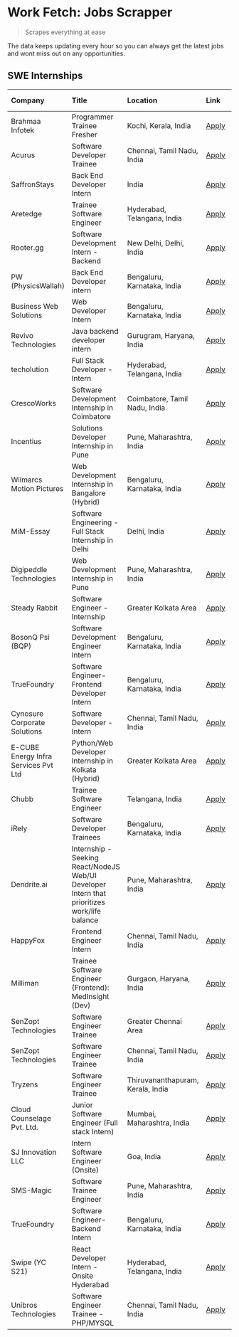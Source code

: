 # Work Fetch: Jobs Scrapper
> Scrapes everything at ease

The data keeps updating every hour so you can always get the latest jobs and wont miss out on any opportunities.

## SWE Internships
<!--START_SECTION:workfetch-->
| Company                              | Title                                                                                        | Location                          | Link                                                                                                                                                                                                                                                                                                     | Date Posted   |
|:-------------------------------------|:---------------------------------------------------------------------------------------------|:----------------------------------|:---------------------------------------------------------------------------------------------------------------------------------------------------------------------------------------------------------------------------------------------------------------------------------------------------------|:--------------|
| Brahmaa Infotek                      | Programmer Trainee  Fresher                                                                  | Kochi, Kerala, India              | [Apply](https://in.linkedin.com/jobs/view/programmer-trainee-fresher-at-brahmaa-infotek-3909034284?refId=5wUsuDHSJoJroJTHcT66hQ%3D%3D&trackingId=bFD%2BWg737gprM2nGGhm%2BRw%3D%3D&position=23&pageNum=1&trk=public_jobs_jserp-result_search-card)                                                        | 2024-04-25    |
| Acurus                               | Software Developer Trainee                                                                   | Chennai, Tamil Nadu, India        | [Apply](https://in.linkedin.com/jobs/view/software-developer-trainee-at-acurus-3907363844?refId=UFwua1xguZLAtVfWWI1kYQ%3D%3D&trackingId=dp6c4cfIfYHBAORT6u%2By8A%3D%3D&position=7&pageNum=0&trk=public_jobs_jserp-result_search-card)                                                                    | 2024-04-23    |
| SaffronStays                         | Back End Developer Intern                                                                    | India                             | [Apply](https://in.linkedin.com/jobs/view/back-end-developer-intern-at-saffronstays-3904615385?refId=UFwua1xguZLAtVfWWI1kYQ%3D%3D&trackingId=Jgco4NtK6kebMrhBFObfrw%3D%3D&position=16&pageNum=0&trk=public_jobs_jserp-result_search-card)                                                                | 2024-04-23    |
| Aretedge                             | Trainee Software Engineer                                                                    | Hyderabad, Telangana, India       | [Apply](https://in.linkedin.com/jobs/view/trainee-software-engineer-at-aretedge-3908565383?refId=5wUsuDHSJoJroJTHcT66hQ%3D%3D&trackingId=cFKQ%2F%2BEZ%2B9rRi8mMedC9zA%3D%3D&position=5&pageNum=1&trk=public_jobs_jserp-result_search-card)                                                               | 2024-04-23    |
| Rooter.gg                            | Software Development Intern - Backend                                                        | New Delhi, Delhi, India           | [Apply](https://in.linkedin.com/jobs/view/software-development-intern-backend-at-rooter-gg-3907328993?refId=5wUsuDHSJoJroJTHcT66hQ%3D%3D&trackingId=%2BPPwyUKmpyGCPbMtrsClgQ%3D%3D&position=24&pageNum=1&trk=public_jobs_jserp-result_search-card)                                                       | 2024-04-23    |
| PW (PhysicsWallah)                   | Back End Developer intern                                                                    | Bengaluru, Karnataka, India       | [Apply](https://in.linkedin.com/jobs/view/back-end-developer-intern-at-pw-physicswallah-3907293630?refId=5wUsuDHSJoJroJTHcT66hQ%3D%3D&trackingId=t41KFkQUdUgdHQCG6ATw1g%3D%3D&position=2&pageNum=1&trk=public_jobs_jserp-result_search-card)                                                             | 2024-04-22    |
| Business Web Solutions               | Web Developer Intern                                                                         | Bengaluru, Karnataka, India       | [Apply](https://in.linkedin.com/jobs/view/web-developer-intern-at-business-web-solutions-3906717928?refId=UFwua1xguZLAtVfWWI1kYQ%3D%3D&trackingId=%2Bonwua6cwGyHRZ%2BMhP7gdg%3D%3D&position=19&pageNum=0&trk=public_jobs_jserp-result_search-card)                                                       | 2024-04-20    |
| Revivo Technologies                  | Java backend developer intern                                                                | Gurugram, Haryana, India          | [Apply](https://in.linkedin.com/jobs/view/java-backend-developer-intern-at-revivo-technologies-3906034446?refId=5wUsuDHSJoJroJTHcT66hQ%3D%3D&trackingId=iKuTd8DPf4aHyUkg39w59A%3D%3D&position=1&pageNum=1&trk=public_jobs_jserp-result_search-card)                                                      | 2024-04-19    |
| techolution                          | Full Stack Developer - Intern                                                                | Hyderabad, Telangana, India       | [Apply](https://in.linkedin.com/jobs/view/full-stack-developer-intern-at-techolution-3904814977?refId=UFwua1xguZLAtVfWWI1kYQ%3D%3D&trackingId=SXmL1w8QgBTQTdY5etm44w%3D%3D&position=25&pageNum=0&trk=public_jobs_jserp-result_search-card)                                                               | 2024-04-18    |
| CrescoWorks                          | Software Development Internship in Coimbatore                                                | Coimbatore, Tamil Nadu, India     | [Apply](https://in.linkedin.com/jobs/view/software-development-internship-in-coimbatore-at-crescoworks-3904327953?refId=UFwua1xguZLAtVfWWI1kYQ%3D%3D&trackingId=KdnGqLdtmbwq6wDQfW0yaQ%3D%3D&position=8&pageNum=0&trk=public_jobs_jserp-result_search-card)                                              | 2024-04-17    |
| Incentius                            | Solutions Developer Internship in Pune                                                       | Pune, Maharashtra, India          | [Apply](https://in.linkedin.com/jobs/view/solutions-developer-internship-in-pune-at-incentius-3904329499?refId=UFwua1xguZLAtVfWWI1kYQ%3D%3D&trackingId=y81mSx95%2BWS8BWNuBiG47Q%3D%3D&position=15&pageNum=0&trk=public_jobs_jserp-result_search-card)                                                    | 2024-04-17    |
| Wilmarcs Motion Pictures             | Web Development Internship in Bangalore (Hybrid)                                             | Bengaluru, Karnataka, India       | [Apply](https://in.linkedin.com/jobs/view/web-development-internship-in-bangalore-hybrid-at-wilmarcs-motion-pictures-3904333111?refId=5wUsuDHSJoJroJTHcT66hQ%3D%3D&trackingId=IBM%2FN%2FgCJIecYLBJA1JXWA%3D%3D&position=8&pageNum=1&trk=public_jobs_jserp-result_search-card)                            | 2024-04-17    |
| MiM-Essay                            | Software Engineering - Full Stack Internship in Delhi                                        | Delhi, India                      | [Apply](https://in.linkedin.com/jobs/view/software-engineering-full-stack-internship-in-delhi-at-mim-essay-3901647332?refId=UFwua1xguZLAtVfWWI1kYQ%3D%3D&trackingId=HddsszCMJJ%2F0C8Km59I6Pg%3D%3D&position=21&pageNum=0&trk=public_jobs_jserp-result_search-card)                                       | 2024-04-15    |
| Digipeddle Technologies              | Web Development Internship in Pune                                                           | Pune, Maharashtra, India          | [Apply](https://in.linkedin.com/jobs/view/web-development-internship-in-pune-at-digipeddle-technologies-3898605884?refId=5wUsuDHSJoJroJTHcT66hQ%3D%3D&trackingId=KhuMC%2F5sdOPMMGL2py7m4w%3D%3D&position=11&pageNum=1&trk=public_jobs_jserp-result_search-card)                                          | 2024-04-13    |
| Steady Rabbit                        | Software Engineer - Internship                                                               | Greater Kolkata Area              | [Apply](https://in.linkedin.com/jobs/view/software-engineer-internship-at-steady-rabbit-3885171077?refId=UFwua1xguZLAtVfWWI1kYQ%3D%3D&trackingId=11iGUDfEQcNcdfBFKvZF5Q%3D%3D&position=6&pageNum=0&trk=public_jobs_jserp-result_search-card)                                                             | 2024-04-08    |
| BosonQ Psi (BQP)                     | Software Development Engineer Intern                                                         | Bengaluru, Karnataka, India       | [Apply](https://in.linkedin.com/jobs/view/software-development-engineer-intern-at-bosonq-psi-bqp-3888328596?refId=UFwua1xguZLAtVfWWI1kYQ%3D%3D&trackingId=%2F89jMLjesd9LAk2vTkke2w%3D%3D&position=23&pageNum=0&trk=public_jobs_jserp-result_search-card)                                                 | 2024-04-06    |
| TrueFoundry                          | Software Engineer- Frontend Developer Intern                                                 | Bengaluru, Karnataka, India       | [Apply](https://in.linkedin.com/jobs/view/software-engineer-frontend-developer-intern-at-truefoundry-3887320206?refId=UFwua1xguZLAtVfWWI1kYQ%3D%3D&trackingId=Gu2Q1yzrUGM2yM6OxGp%2BWA%3D%3D&position=13&pageNum=0&trk=public_jobs_jserp-result_search-card)                                             | 2024-04-05    |
| Cynosure Corporate Solutions         | Software Developer -Intern                                                                   | Chennai, Tamil Nadu, India        | [Apply](https://in.linkedin.com/jobs/view/software-developer-intern-at-cynosure-corporate-solutions-3884767755?refId=UFwua1xguZLAtVfWWI1kYQ%3D%3D&trackingId=P1X%2FDAcQtL2QhnkUsRMmnA%3D%3D&position=17&pageNum=0&trk=public_jobs_jserp-result_search-card)                                              | 2024-04-04    |
| E-CUBE Energy Infra Services Pvt Ltd | Python/Web Developer Internship in Kolkata (Hybrid)                                          | Greater Kolkata Area              | [Apply](https://in.linkedin.com/jobs/view/python-web-developer-internship-in-kolkata-hybrid-at-e-cube-energy-infra-services-pvt-ltd-3882160442?refId=UFwua1xguZLAtVfWWI1kYQ%3D%3D&trackingId=JZPvzUwntrn8ftLgGYfLOw%3D%3D&position=9&pageNum=0&trk=public_jobs_jserp-result_search-card)                 | 2024-04-02    |
| Chubb                                | Trainee Software Engineer                                                                    | Telangana, India                  | [Apply](https://in.linkedin.com/jobs/view/trainee-software-engineer-at-chubb-3909641440?refId=UFwua1xguZLAtVfWWI1kYQ%3D%3D&trackingId=jN99zQ6FcYsaSBQwdx6kaA%3D%3D&position=4&pageNum=0&trk=public_jobs_jserp-result_search-card)                                                                        | 2024-03-30    |
| iRely                                | Software Developer Trainees                                                                  | Bengaluru, Karnataka, India       | [Apply](https://in.linkedin.com/jobs/view/software-developer-trainees-at-irely-3860566039?refId=UFwua1xguZLAtVfWWI1kYQ%3D%3D&trackingId=NgewVbX7opcw6wO5vaLzAw%3D%3D&position=2&pageNum=0&trk=public_jobs_jserp-result_search-card)                                                                      | 2024-03-18    |
| Dendrite.ai                          | Internship - Seeking React/NodeJS Web/UI Developer Intern that prioritizes work/life balance | Pune, Maharashtra, India          | [Apply](https://in.linkedin.com/jobs/view/internship-seeking-react-nodejs-web-ui-developer-intern-that-prioritizes-work-life-balance-at-dendrite-ai-3853583200?refId=5wUsuDHSJoJroJTHcT66hQ%3D%3D&trackingId=rdSkQMI9BENCsXM6Yt9Zcg%3D%3D&position=7&pageNum=1&trk=public_jobs_jserp-result_search-card) | 2024-03-12    |
| HappyFox                             | Frontend Engineer Intern                                                                     | Chennai, Tamil Nadu, India        | [Apply](https://in.linkedin.com/jobs/view/frontend-engineer-intern-at-happyfox-3848357951?refId=5wUsuDHSJoJroJTHcT66hQ%3D%3D&trackingId=VV1dyapzzIKHxGiL6Br%2FzA%3D%3D&position=22&pageNum=1&trk=public_jobs_jserp-result_search-card)                                                                   | 2024-03-07    |
| Milliman                             | Trainee Software Engineer (Frontend): MedInsight (Dev)                                       | Gurgaon, Haryana, India           | [Apply](https://in.linkedin.com/jobs/view/trainee-software-engineer-frontend-medinsight-dev-at-milliman-3792874280?refId=UFwua1xguZLAtVfWWI1kYQ%3D%3D&trackingId=I%2FsGXcC%2FmW8%2FQOZVoee4%2Fw%3D%3D&position=11&pageNum=0&trk=public_jobs_jserp-result_search-card)                                    | 2024-03-01    |
| SenZopt Technologies                 | Software Engineer Trainee                                                                    | Greater Chennai Area              | [Apply](https://in.linkedin.com/jobs/view/software-engineer-trainee-at-senzopt-technologies-3827688781?refId=5wUsuDHSJoJroJTHcT66hQ%3D%3D&trackingId=4tpuKAKz3Dv6nbrzj5dplw%3D%3D&position=6&pageNum=1&trk=public_jobs_jserp-result_search-card)                                                         | 2024-02-12    |
| SenZopt Technologies                 | Software Engineer Trainee                                                                    | Chennai, Tamil Nadu, India        | [Apply](https://in.linkedin.com/jobs/view/software-engineer-trainee-at-senzopt-technologies-3827686880?refId=5wUsuDHSJoJroJTHcT66hQ%3D%3D&trackingId=DmD%2BRl5Kti3WrSQaQxd2vQ%3D%3D&position=21&pageNum=1&trk=public_jobs_jserp-result_search-card)                                                      | 2024-02-12    |
| Tryzens                              | Software Engineer Trainee                                                                    | Thiruvananthapuram, Kerala, India | [Apply](https://in.linkedin.com/jobs/view/software-engineer-trainee-at-tryzens-3809363491?refId=5wUsuDHSJoJroJTHcT66hQ%3D%3D&trackingId=tLvmRZQcZdG%2BAC1Mt1OleA%3D%3D&position=9&pageNum=1&trk=public_jobs_jserp-result_search-card)                                                                    | 2024-01-18    |
| Cloud Counselage Pvt. Ltd.           | Junior Software Engineer (Full stack Intern)                                                 | Mumbai, Maharashtra, India        | [Apply](https://in.linkedin.com/jobs/view/junior-software-engineer-full-stack-intern-at-cloud-counselage-pvt-ltd-3803132814?refId=UFwua1xguZLAtVfWWI1kYQ%3D%3D&trackingId=lArs5%2F8X14mlVBwxvw8xkg%3D%3D&position=24&pageNum=0&trk=public_jobs_jserp-result_search-card)                                 | 2024-01-11    |
| SJ Innovation LLC                    | Intern Software Engineer (Onsite)                                                            | Goa, India                        | [Apply](https://in.linkedin.com/jobs/view/intern-software-engineer-onsite-at-sj-innovation-llc-3799959011?refId=5wUsuDHSJoJroJTHcT66hQ%3D%3D&trackingId=lcztR6WqlbO2XlhKBwTaFw%3D%3D&position=16&pageNum=1&trk=public_jobs_jserp-result_search-card)                                                     | 2024-01-11    |
| SMS-Magic                            | Software Trainee Engineer                                                                    | Pune, Maharashtra, India          | [Apply](https://in.linkedin.com/jobs/view/software-trainee-engineer-at-sms-magic-3761409781?refId=5wUsuDHSJoJroJTHcT66hQ%3D%3D&trackingId=43Ea94xNCmUK7R7LGrFsYg%3D%3D&position=3&pageNum=1&trk=public_jobs_jserp-result_search-card)                                                                    | 2023-11-16    |
| TrueFoundry                          | Software Engineer-Backend Intern                                                             | Bengaluru, Karnataka, India       | [Apply](https://in.linkedin.com/jobs/view/software-engineer-backend-intern-at-truefoundry-3779508170?refId=5wUsuDHSJoJroJTHcT66hQ%3D%3D&trackingId=RWRqD1f2amHzz1paYQT3xA%3D%3D&position=4&pageNum=1&trk=public_jobs_jserp-result_search-card)                                                           | 2023-11-10    |
| Swipe (YC S21)                       | React Developer Intern - Onsite Hyderabad                                                    | Hyderabad, Telangana, India       | [Apply](https://in.linkedin.com/jobs/view/react-developer-intern-onsite-hyderabad-at-swipe-yc-s21-3737600089?refId=5wUsuDHSJoJroJTHcT66hQ%3D%3D&trackingId=U%2BiXKggnpeDZq4M6XkDwWg%3D%3D&position=13&pageNum=1&trk=public_jobs_jserp-result_search-card)                                                | 2023-10-13    |
| Unibros Technologies                 | Software Engineer Trainee - PHP/MYSQL                                                        | Chennai, Tamil Nadu, India        | [Apply](https://in.linkedin.com/jobs/view/software-engineer-trainee-php-mysql-at-unibros-technologies-3656599241?refId=5wUsuDHSJoJroJTHcT66hQ%3D%3D&trackingId=bNkAVnMPQ47Kp%2FtkaifY7A%3D%3D&position=10&pageNum=1&trk=public_jobs_jserp-result_search-card)                                            | 2023-06-12    |
<!--END_SECTION:workfetch-->
